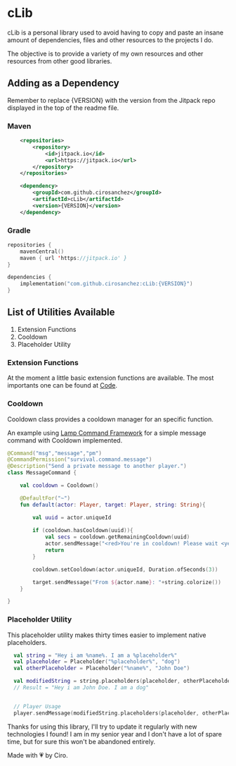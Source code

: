 # cLib


cLib is a personal library used to avoid having to copy and paste an insane amount of dependencies, files and other resources to the projects I do.

The objective is to provide a variety of my own resources and other resources from other good libraries.

## Adding as a Dependency
Remember to replace {VERSION} with the version from the Jitpack repo displayed in the top of the readme file.

### Maven
```xml
	<repositories>
		<repository>
		    <id>jitpack.io</id>
		    <url>https://jitpack.io</url>
		</repository>
	</repositories>
```
```xml
	<dependency>
	    <groupId>com.github.cirosanchez</groupId>
	    <artifactId>cLib</artifactId>
	    <version>{VERSION}</version>
	</dependency>
```

### Gradle 
```kts
repositories {
    mavenCentral()
    maven { url 'https://jitpack.io' }
}

dependencies {
    implementation("com.github.cirosanchez:cLib:{VERSION}")
}
```

## List of Utilities Available
1. Extension Functions
2. Cooldown
3. Placeholder Utility

### Extension Functions
At the moment a little basic extension functions are available. The most importants one can be found at [Code](https://github.com/cirosanchez/cLib/tree/master/src/main/kotlin/me/cirosanchez/cLib/extension).

### Cooldown
Cooldown class provides a cooldown manager for an specific function.

An example using [Lamp Command Framework](https://github.com/Revxrsal/Lamp) for a simple message command with Cooldown implemented.
```kotlin
@Command("msg","message","pm")
@CommandPermission("survival.command.message")
@Description("Send a private message to another player.")
class MessageCommand {

    val cooldown = Cooldown()

    @DefaultFor("~")
    fun default(actor: Player, target: Player, string: String){

        val uuid = actor.uniqueId
        
        if (cooldown.hasCooldown(uuid)){
            val secs = cooldown.getRemainingCooldown(uuid)
            actor.sendMessage("<red>You're in cooldown! Please wait <yellow>{$secs}s</yellow></red>")
            return
        }

        cooldown.setCooldown(actor.uniqueId, Duration.ofSeconds(3))

        target.sendMessage("From ${actor.name}: "+string.colorize())
    }

}
```


### Placeholder Utility
This placeholder utility makes thirty times easier to implement native placeholders. 

```kotlin
  val string = "Hey i am %name%. I am a %placeholder%"
  val placeholder = Placeholder("%placeholder%", "dog")
  val otherPlaceholder = Placeholder("%name%", "John Doe")

  val modifiedString = string.placeholders(placeholder, otherPlaceholder)
  // Result = "Hey i am John Doe. I am a dog"


  // Player Usage
  player.sendMessage(modifiedString.placeholders(placeholder, otherPlaceholder).colorize()) // To be improved in next release.
```


Thanks for using this library, I'll try to update it regularly with new technologies I found! I am in my senior year and I don't have a lot of spare time, but for sure this won't be abandoned entirely.


Made with 💗 by Ciro.
